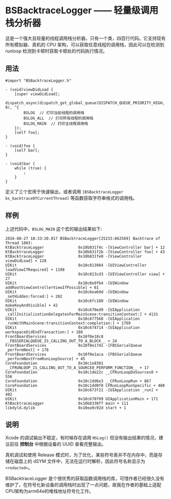 # BSBacktraceLogger —— 轻量级调用栈分析器

这是一个强大且轻量的线程调用栈分析器，只有一个类，四百行代码。它支持现有所有模拟器、真机的 CPU 架构，可以获取任意线程的调用栈，因此可以在检测到 runloop 检测到卡顿时获取卡顿处的代码执行情况。

## 用法

```objc
#import "BSBacktraceLogger.h"

- (void)viewDidLoad {
    [super viewDidLoad];
    dispatch_async(dispatch_get_global_queue(DISPATCH_QUEUE_PRIORITY_HIGH, 0), ^{
        BSLOG  // 打印当前线程的调用栈
        BSLOG_ALL  // 打印所有线程的调用栈
        BSLOG_MAIN  // 打印主线程调用栈
    });
    [self foo];
}

- (void)foo {
    [self bar];
}

- (void)bar {
    while (true) {
        ;
    }
}
```

定义了三个宏用于快速输出，或者调用 `[BSBacktraceLogger bs_backtraceOfCurrentThread]` 等函数获取字符串格式的调用栈。

## 样例

上述代码中，`BSLOG_MAIN` 这个宏的输出结果如下:

```objc
2016-08-27 18:33:20.017 BSBacktraceLogger[25215:862569] Backtrace of Thread 1803:
KtBacktraceLogger               0x10b831f4c -[ViewController bar] + 12
KtBacktraceLogger               0x10b831f2b -[ViewController foo] + 43
KtBacktraceLogger               0x10b831fe0 -[ViewController viewDidLoad] + 128
UIKit                           0x10c813984 -[UIViewController loadViewIfRequired] + 1198
UIKit                           0x10c813cd3 -[UIViewController view] + 27
UIKit                           0x10c6e9fb4 -[UIWindow addRootViewControllerViewIfPossible] + 61
UIKit                           0x10c6ea69d -[UIWindow _setHidden:forced:] + 282
UIKit                           0x10c6fc180 -[UIWindow makeKeyAndVisible] + 42
UIKit                           0x10c670ed9 -[UIApplication _callInitializationDelegatesForMainScene:transitionContext:] + 4131
UIKit                           0x10c677568 -[UIApplication _runWithMainScene:transitionContext:completion:] + 1769
UIKit                           0x10c674714 -[UIApplication workspaceDidEndTransaction:] + 188
FrontBoardServices              0x10f0e18c8 __FBSSERIALQUEUE_IS_CALLING_OUT_TO_A_BLOCK__ + 24
FrontBoardServices              0x10f0e1741 -[FBSSerialQueue _performNext] + 178
FrontBoardServices              0x10f0e1aca -[FBSSerialQueue _performNextFromRunLoopSource] + 45
CoreFoundation                  0x10c1e8301 __CFRUNLOOP_IS_CALLING_OUT_TO_A_SOURCE0_PERFORM_FUNCTION__ + 17
CoreFoundation                  0x10c1de22c __CFRunLoopDoSources0 + 556
CoreFoundation                  0x10c1dd6e3 __CFRunLoopRun + 867
CoreFoundation                  0x10c1dd0f8 CFRunLoopRunSpecific + 488
UIKit                           0x10c673f21 -[UIApplication _run] + 402
UIKit                           0x10c678f09 UIApplicationMain + 171
KtBacktraceLogger               0x10b8338ff main + 111
libdyld.dylib                   0x10ea9c92d start + 1
```

## 说明

Xcode 的调试输出不稳定，有时候存在调用 `NSLog()` 但没有输出结果的情况，建议前往 **控制台** 中根据设备的 UUID 查看完整输出。

真机调试和使用 Release 模式时，为了优化，某些符号表并不在内存中，而是存储在磁盘上的 dSYM 文件中，无法在运行时解析，因此符号名称显示为 `<redacted>`。

BSBacktraceLogger 是个很优秀的获取函数调用栈的库，可惜作者已经很久没有维护了，在符号化新设备的调用栈时出现了一点问题，故我在作者的基础上适配CPU架构为arm64e的堆栈地址符号化工作。

